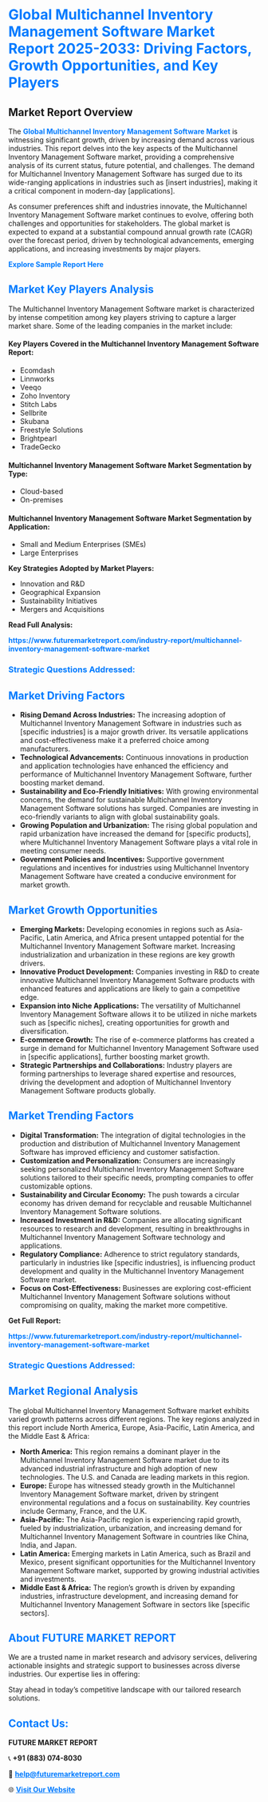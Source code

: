 <h1 style="color: #007BFF;">Global Multichannel Inventory Management Software Market Report 2025-2033: Driving Factors, Growth Opportunities, and Key Players</h1>

<section id="overview">
<h2>Market Report Overview</h2>
<p>The <a href="https://www.futuremarketreport.com/industry-report/multichannel-inventory-management-software-market" style="color: #007BFF; text-decoration: none;"><strong>Global Multichannel Inventory Management Software Market</strong></a> is witnessing significant growth, driven by increasing demand across various industries. This report delves into the key aspects of the Multichannel Inventory Management Software market, providing a comprehensive analysis of its current status, future potential, and challenges. The demand for Multichannel Inventory Management Software has surged due to its wide-ranging applications in industries such as [insert industries], making it a critical component in modern-day [applications].</p>
<p>As consumer preferences shift and industries innovate, the Multichannel Inventory Management Software market continues to evolve, offering both challenges and opportunities for stakeholders. The global market is expected to expand at a substantial compound annual growth rate (CAGR) over the forecast period, driven by technological advancements, emerging applications, and increasing investments by major players.</p>
</section>

<section id="overview">
<p><a href="https://www.futuremarketreport.com/request-sample/reportId=106410" style="color: #007BFF; text-decoration: none;"><strong>Explore Sample Report Here</strong></a></p>
</section>

<section id="key-players">
<h2 style="color: #007BFF;">Market Key Players Analysis</h2>
<p>The Multichannel Inventory Management Software market is characterized by intense competition among key players striving to capture a larger market share. Some of the leading companies in the market include:</p>
<h4>Key Players Covered in the Multichannel Inventory Management Software Report:</h4>
<ul><li>Ecomdash</li><li>Linnworks</li><li>Veeqo</li><li>Zoho Inventory</li><li>Stitch Labs</li><li>Sellbrite</li><li>Skubana</li><li>Freestyle Solutions</li><li>Brightpearl</li><li>TradeGecko</li></ul>
<h4>Multichannel Inventory Management Software Market Segmentation by Type:</h4>
<ul><li>Cloud-based</li><li>On-premises</li></ul>

<h4>Multichannel Inventory Management Software Market Segmentation by Application:</h4>
<ul><li>Small and Medium Enterprises (SMEs)</li><li>Large Enterprises</li></ul>
<p><strong>Key Strategies Adopted by Market Players:</strong></p>
<ul>
<li>Innovation and R&D</li>
<li>Geographical Expansion</li>
<li>Sustainability Initiatives</li>
<li>Mergers and Acquisitions</li>
</ul>
</section>

<section>
<p><strong>Read Full Analysis: </strong></p><a href="https://www.futuremarketreport.com/industry-report/multichannel-inventory-management-software-market" style="color: #007BFF; text-decoration: none;"><strong>https://www.futuremarketreport.com/industry-report/multichannel-inventory-management-software-market</strong></a>
<h3 style="color: #007BFF;">Strategic Questions Addressed:</h3>
</section>

<section id="driving-factors">
<h2 style="color: #007BFF;">Market Driving Factors</h2>
<ul>
<li><strong>Rising Demand Across Industries:</strong> The increasing adoption of Multichannel Inventory Management Software in industries such as [specific industries] is a major growth driver. Its versatile applications and cost-effectiveness make it a preferred choice among manufacturers.</li>
<li><strong>Technological Advancements:</strong> Continuous innovations in production and application technologies have enhanced the efficiency and performance of Multichannel Inventory Management Software, further boosting market demand.</li>
<li><strong>Sustainability and Eco-Friendly Initiatives:</strong> With growing environmental concerns, the demand for sustainable Multichannel Inventory Management Software solutions has surged. Companies are investing in eco-friendly variants to align with global sustainability goals.</li>
<li><strong>Growing Population and Urbanization:</strong> The rising global population and rapid urbanization have increased the demand for [specific products], where Multichannel Inventory Management Software plays a vital role in meeting consumer needs.</li>
<li><strong>Government Policies and Incentives:</strong> Supportive government regulations and incentives for industries using Multichannel Inventory Management Software have created a conducive environment for market growth.</li>
</ul>
</section>

<section id="growth-opportunities">
<h2 style="color: #007BFF;">Market Growth Opportunities</h2>
<ul>
<li><strong>Emerging Markets:</strong> Developing economies in regions such as Asia-Pacific, Latin America, and Africa present untapped potential for the Multichannel Inventory Management Software market. Increasing industrialization and urbanization in these regions are key growth drivers.</li>
<li><strong>Innovative Product Development:</strong> Companies investing in R&D to create innovative Multichannel Inventory Management Software products with enhanced features and applications are likely to gain a competitive edge.</li>
<li><strong>Expansion into Niche Applications:</strong> The versatility of Multichannel Inventory Management Software allows it to be utilized in niche markets such as [specific niches], creating opportunities for growth and diversification.</li>
<li><strong>E-commerce Growth:</strong> The rise of e-commerce platforms has created a surge in demand for Multichannel Inventory Management Software used in [specific applications], further boosting market growth.</li>
<li><strong>Strategic Partnerships and Collaborations:</strong> Industry players are forming partnerships to leverage shared expertise and resources, driving the development and adoption of Multichannel Inventory Management Software products globally.</li>
</ul>
</section>

<section id="trending-factors">
<h2 style="color: #007BFF;">Market Trending Factors</h2>
<ul>
<li><strong>Digital Transformation:</strong> The integration of digital technologies in the production and distribution of Multichannel Inventory Management Software has improved efficiency and customer satisfaction.</li>
<li><strong>Customization and Personalization:</strong> Consumers are increasingly seeking personalized Multichannel Inventory Management Software solutions tailored to their specific needs, prompting companies to offer customizable options.</li>
<li><strong>Sustainability and Circular Economy:</strong> The push towards a circular economy has driven demand for recyclable and reusable Multichannel Inventory Management Software solutions.</li>
<li><strong>Increased Investment in R&D:</strong> Companies are allocating significant resources to research and development, resulting in breakthroughs in Multichannel Inventory Management Software technology and applications.</li>
<li><strong>Regulatory Compliance:</strong> Adherence to strict regulatory standards, particularly in industries like [specific industries], is influencing product development and quality in the Multichannel Inventory Management Software market.</li>
<li><strong>Focus on Cost-Effectiveness:</strong> Businesses are exploring cost-efficient Multichannel Inventory Management Software solutions without compromising on quality, making the market more competitive.</li>
</ul>
</section>

<section>
<p><strong>Get Full Report: </strong></p><a href="https://www.futuremarketreport.com/industry-report/multichannel-inventory-management-software-market" style="color: #007BFF; text-decoration: none;"><strong>https://www.futuremarketreport.com/industry-report/multichannel-inventory-management-software-market</strong></a>
<h3 style="color: #007BFF;">Strategic Questions Addressed:</h3>
</section>


<section id="regional-analysis">
<h2 style="color: #007BFF;">Market Regional Analysis</h2>
<p>The global Multichannel Inventory Management Software market exhibits varied growth patterns across different regions. The key regions analyzed in this report include North America, Europe, Asia-Pacific, Latin America, and the Middle East & Africa:</p>
<ul>
<li><strong>North America:</strong> This region remains a dominant player in the Multichannel Inventory Management Software market due to its advanced industrial infrastructure and high adoption of new technologies. The U.S. and Canada are leading markets in this region.</li>
<li><strong>Europe:</strong> Europe has witnessed steady growth in the Multichannel Inventory Management Software market, driven by stringent environmental regulations and a focus on sustainability. Key countries include Germany, France, and the U.K.</li>
<li><strong>Asia-Pacific:</strong> The Asia-Pacific region is experiencing rapid growth, fueled by industrialization, urbanization, and increasing demand for Multichannel Inventory Management Software in countries like China, India, and Japan.</li>
<li><strong>Latin America:</strong> Emerging markets in Latin America, such as Brazil and Mexico, present significant opportunities for the Multichannel Inventory Management Software market, supported by growing industrial activities and investments.</li>
<li><strong>Middle East & Africa:</strong> The region’s growth is driven by expanding industries, infrastructure development, and increasing demand for Multichannel Inventory Management Software in sectors like [specific sectors].</li>
</ul>
</section>

<footer>
<h2 style="color: #007BFF;">About FUTURE MARKET REPORT</h2>
<p>We are a trusted name in market research and advisory services, delivering actionable insights and strategic support to businesses across diverse industries. Our expertise lies in offering:</p>

<p>Stay ahead in today’s competitive landscape with our tailored research solutions.</p>

<h2 style="color: #007BFF;">Contact Us:</h2>
<p><strong>FUTURE MARKET REPORT</strong></p>
<p>📞 <strong>+91 (883) 074-8030</strong></p>
<p>📧 <strong><a href="mailto:help@futuremarketreport.com" style="color: #007BFF;">help@futuremarketreport.com</a></strong></p>
<p>🌐 <strong><a href="https://www.futuremarketreport.com/" style="color: #007BFF;">Visit Our Website</a></strong></p>
</footer>
